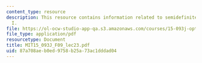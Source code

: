 ```yaml
---
content_type: resource
description: This resource contains information related to semidefinite optimization
  I.
file: https://ol-ocw-studio-app-qa.s3.amazonaws.com/courses/15-093j-optimization-methods-fall-2009/87a708aeb0ed9758b25a73ac1dddad04_MIT15_093J_F09_lec23.pdf
file_type: application/pdf
resourcetype: Document
title: MIT15_093J_F09_lec23.pdf
uid: 87a708ae-b0ed-9758-b25a-73ac1dddad04
---
```

